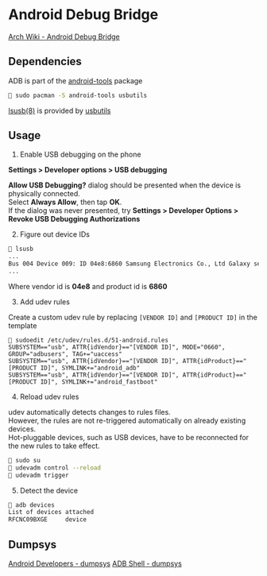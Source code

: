 # Android Debug Bridge

[Arch Wiki - Android Debug Bridge](https://wiki.archlinux.org/title/Android_Debug_Bridge)

## Dependencies

ADB is part of the [android-tools](https://archlinux.org/packages/extra/x86_64/android-tools/) package

```sh
 sudo pacman -S android-tools usbutils
```

[lsusb(8)](https://man.archlinux.org/man/lsusb.8.en) is provided by [usbutils](https://archlinux.org/packages/core/x86_64/usbutils/)

## Usage

1. Enable USB debugging on the phone

**Settings > Developer options > USB debugging**

**Allow USB Debugging?** dialog should be presented when the device is physically connected.<br>
Select **Always Allow**, then tap **OK**.<br>
If the dialog was never presented, try **Settings > Developer Options > Revoke USB Debugging Authorizations**

2. Figure out device IDs

```sh
 lsusb
...
Bus 004 Device 009: ID 04e8:6860 Samsung Electronics Co., Ltd Galaxy series, misc. (MTP mode)
...
```
Where vendor id is **04e8** and product id is **6860**

3. Add udev rules

Create a custom udev rule by replacing `[VENDOR ID]` and `[PRODUCT ID]` in the template

```
 sudoedit /etc/udev/rules.d/51-android.rules
SUBSYSTEM=="usb", ATTR{idVendor}=="[VENDOR ID]", MODE="0660", GROUP="adbusers", TAG+="uaccess"
SUBSYSTEM=="usb", ATTR{idVendor}=="[VENDOR ID]", ATTR{idProduct}=="[PRODUCT ID]", SYMLINK+="android_adb"
SUBSYSTEM=="usb", ATTR{idVendor}=="[VENDOR ID]", ATTR{idProduct}=="[PRODUCT ID]", SYMLINK+="android_fastboot"
```

4. Reload udev rules

udev automatically detects changes to rules files.<br>
However, the rules are not re-triggered automatically on already existing devices.<br>
Hot-pluggable devices, such as USB devices, have to be reconnected for the new rules to take effect.

```sh
 sudo su
 udevadm control --reload
 udevadm trigger
```

5. Detect the device

```sh
 adb devices
List of devices attached
RFCNC09BXGE     device
```

## Dumpsys

[Android Developers - dumpsys](https://developer.android.com/tools/dumpsys)
[ADB Shell - dumpsys](https://adbshell.com/commands/adb-shell-dumpsys)

